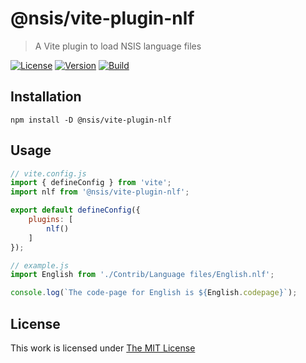 # @nsis/vite-plugin-nlf

> A Vite plugin to load NSIS language files

[![License](https://img.shields.io/github/license/idleberg/vite-plugin-nlf?color=blue&style=for-the-badge)](https://github.com/idleberg/vite-plugin-nlf/blob/main/LICENSE)
[![Version](https://img.shields.io/npm/v/@nsis/vite-plugin-nlf?style=for-the-badge)](https://www.npmjs.org/package/@nsis/vite-plugin-nlf)
[![Build](https://img.shields.io/github/actions/workflow/status/idleberg/vite-plugin-nlf/tests.yml?style=for-the-badge)](https://github.com/idleberg/vite-plugin-nlf/actions)

## Installation

`npm install -D @nsis/vite-plugin-nlf`

## Usage

```js
// vite.config.js
import { defineConfig } from 'vite';
import nlf from '@nsis/vite-plugin-nlf';

export default defineConfig({
    plugins: [
        nlf()
    ]
});
```

```js
// example.js
import English from './Contrib/Language files/English.nlf';

console.log(`The code-page for English is ${English.codepage}`);
```

## License

This work is licensed under [The MIT License](LICENSE)
